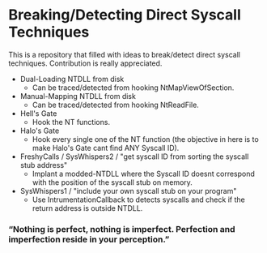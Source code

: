 # Breaking/Detecting Direct Syscall Techniques
This is a repository that filled with ideas to break/detect direct syscall techniques. Contribution is really appreciated.

- Dual-Loading NTDLL from disk 
  - Can be traced/detected from hooking NtMapViewOfSection.
- Manual-Mapping NTDLL from disk 
  - Can be traced/detected from hooking NtReadFile.
- Hell's Gate
  - Hook the NT functions.
- Halo's Gate 
  - Hook every single one of the NT function (the objective in here is to make Halo's Gate cant find ANY Syscall ID).
- FreshyCalls / SysWhispers2 / "get syscall ID from sorting the syscall stub address"
  - Implant a modded-NTDLL where the Syscall ID doesnt correspond with the position of the syscall stub on memory.
- SysWhispers1 / "include your own syscall stub on your program"
  - Use IntrumentationCallback to detects syscalls and check if the return address is outside NTDLL.

### “Nothing is perfect, nothing is imperfect. Perfection and imperfection reside in your perception.” 

